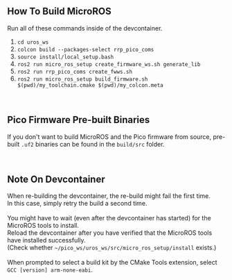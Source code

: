 ## How To Build MicroROS
Run all of these commands inside of the devcontainer.

1. `cd uros_ws`
2. `colcon build --packages-select rrp_pico_coms`
3. `source install/local_setup.bash`
4. `ros2 run micro_ros_setup create_firmware_ws.sh generate_lib`
5. `ros2 run rrp_pico_coms create_fwws.sh`
6. `ros2 run micro_ros_setup build_firmware.sh $(pwd)/my_toolchain.cmake $(pwd)/my_colcon.meta`

<br>

## Pico Firmware Pre-built Binaries
If you don't want to build MicroROS and the Pico firmware from source, pre-built `.uf2` binaries can be found in the `build/src` folder.

<br>

## Note On Devcontainer
When re-building the devcontainer, the re-build might fail the first time.<br>
In this case, simply retry the build a second time.<br>
<br>
You might have to wait (even after the devcontainer has started) for the MicroROS tools to install.<br>
Reload the devcontainer after you have verified that the MicroROS tools have installed successfully.<br>
(Check whether `~/pico_ws/uros_ws/src/micro_ros_setup/install` exists.)<br>
<br>
When prompted to select a build kit by the CMake Tools extension, select `GCC [version] arm-none-eabi`.

